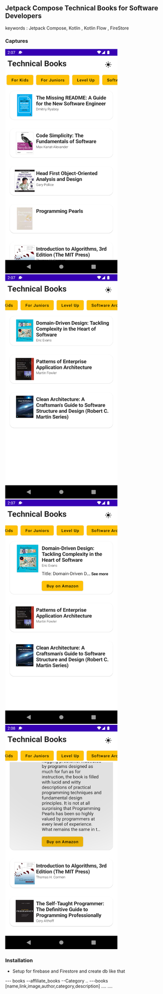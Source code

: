 ## Jetpack Compose Technical Books for Software Developers 

keywords : Jetpack Compose, Kotlin , Kotlin Flow , FireStore 

### Captures  
<img src="captures/Screenshot_20211219_140728.png" width="360" height="720">
<img src="captures/Screenshot_20211219_140735.png" width="360" height="720">
<img src="captures/Screenshot_20211219_140738.png" width="360" height="720">
<img src="captures/Screenshot_20211219_140806.png" width="360" height="720">





### Installation 
- Setup for firebase and Firestore and create db like that 

--- books 
    --affiliate_books 
      --Category ..
              ---books  [name,link,image,author,category,description]
                ....
      ....
     
